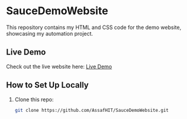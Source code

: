 # SauceDemoWebsite

This repository contains my HTML and CSS code for the demo website, showcasing my automation project.

## Live Demo

Check out the live website here: [Live Demo](https://AssafHIT.github.io/SauceDemoWebsite/)

## How to Set Up Locally

1. Clone this repo:
   ```bash
   git clone https://github.com/AssafHIT/SauceDemoWebsite.git
